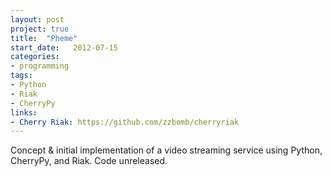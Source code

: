 ```yaml
---
layout: post
project: true
title:  "Pheme"
start_date:   2012-07-15
categories:
- programming
tags:
- Python
- Riak
- CherryPy
links:
- Cherry Riak: https://github.com/zzbomb/cherryriak
---
```


Concept & initial implementation of a video streaming service using Python, CherryPy, and Riak. Code unreleased.
